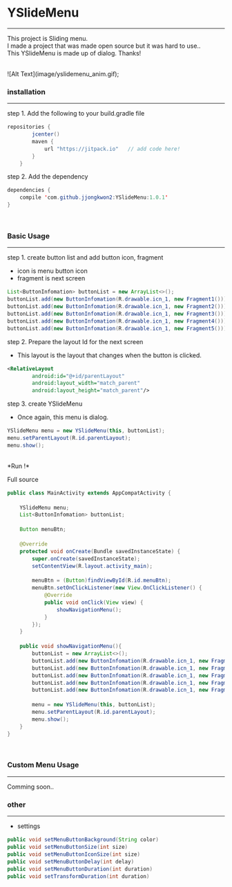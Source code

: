 # YSlideMenu
-----
This project is Sliding menu.<br>
I made a project that was made open source but it was hard to use.. <br>
This YSlideMenu is made up of dialog. Thanks!<br>

<br>
![Alt Text](image/yslidemenu_anim.gif);

### installation
-----
step 1. Add the following to your build.gradle file
``` java
repositories {
        jcenter()
        maven {
            url "https://jitpack.io"   // add code here!
        }
    }

```

step 2. Add the dependency
``` java
dependencies {
    compile 'com.github.jjongkwon2:YSlideMenu:1.0.1'
}
```


<br>

### Basic Usage
-----
step 1. create button list and add button icon, fragment<br>
- icon is menu button icon<br>
- fragment is next screen
``` java
List<ButtonInfomation> buttonList = new ArrayList<>();
buttonList.add(new ButtonInfomation(R.drawable.icn_1, new Fragment1()));
buttonList.add(new ButtonInfomation(R.drawable.icn_1, new Fragment2()));
buttonList.add(new ButtonInfomation(R.drawable.icn_1, new Fragment3()));
buttonList.add(new ButtonInfomation(R.drawable.icn_1, new Fragment4()));
buttonList.add(new ButtonInfomation(R.drawable.icn_1, new Fragment5()));
```

step 2. Prepare the layout Id for the next screen
- This layout is the layout that changes when the button is clicked.
``` xml
<RelativeLayout
        android:id="@+id/parentLayout"
        android:layout_width="match_parent"
        android:layout_height="match_parent"/>
```

step 3. create YSlideMenu<br>
- Once again, this menu is dialog.
``` java
YSlideMenu menu = new YSlideMenu(this, buttonList);
menu.setParentLayout(R.id.parentLayout);
menu.show();
```
<br>
*Run !*

Full source
``` java
public class MainActivity extends AppCompatActivity {

    YSlideMenu menu;
    List<ButtonInfomation> buttonList;

    Button menuBtn;

    @Override
    protected void onCreate(Bundle savedInstanceState) {
        super.onCreate(savedInstanceState);
        setContentView(R.layout.activity_main);

        menuBtn = (Button)findViewById(R.id.menuBtn);
        menuBtn.setOnClickListener(new View.OnClickListener() {
            @Override
            public void onClick(View view) {
                showNavigationMenu();
            }
        });
    }

    public void showNavigationMenu(){
        buttonList = new ArrayList<>();
        buttonList.add(new ButtonInfomation(R.drawable.icn_1, new Fragment1()));
        buttonList.add(new ButtonInfomation(R.drawable.icn_1, new Fragment2()));
        buttonList.add(new ButtonInfomation(R.drawable.icn_1, new Fragment3()));
        buttonList.add(new ButtonInfomation(R.drawable.icn_1, new Fragment4()));
        buttonList.add(new ButtonInfomation(R.drawable.icn_1, new Fragment5()));

        menu = new YSlideMenu(this, buttonList);
        menu.setParentLayout(R.id.parentLayout);
        menu.show();
    }
}
```

<br>

### Custom Menu Usage
-----
Comming soon..


### other
-----
- settings
``` java
public void setMenuButtonBackground(String color)
public void setMenuButtonSize(int size)
public void setMenuButtonIconSize(int size)
public void setMenuButtonDelay(int delay)
public void setMenuButtonDuration(int duration)
public void setTransformDuration(int duration)
```
